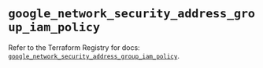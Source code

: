 # `google_network_security_address_group_iam_policy`

Refer to the Terraform Registry for docs: [`google_network_security_address_group_iam_policy`](https://registry.terraform.io/providers/hashicorp/google/6.21.0/docs/resources/network_security_address_group_iam_policy).
